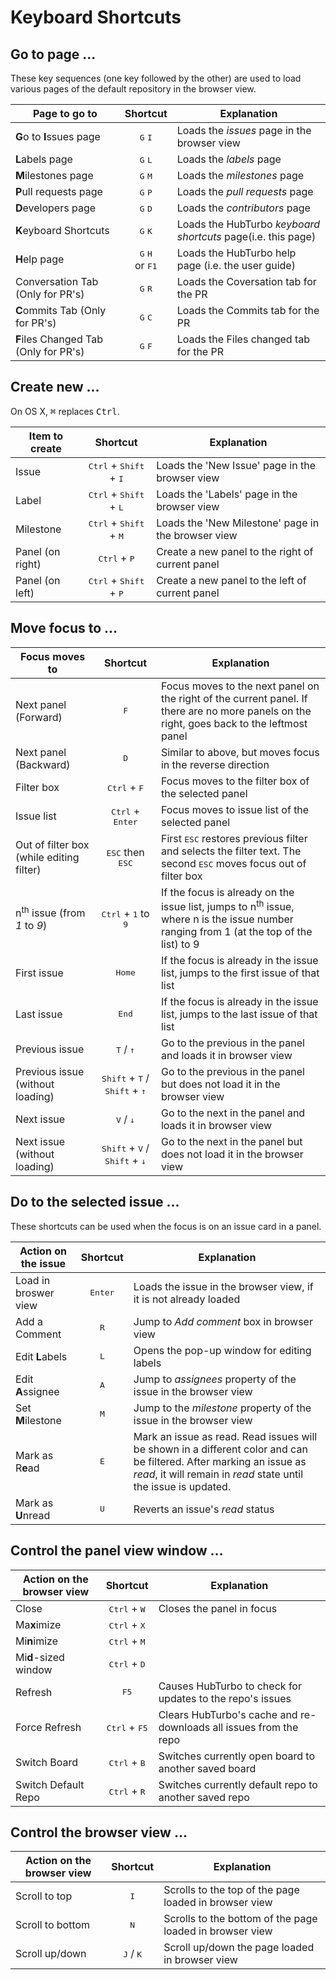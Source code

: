 ﻿# Keyboard Shortcuts

## Go to page ...

These key sequences (one key followed by the other) are used to load various pages of the default repository in the browser view.

| **Page to go to**| **Shortcut**|**Explanation**|
| ------------- |:-------------:| ------------|
| **G**o to **I**ssues page|<kbd>G</kbd> <kbd>I</kbd>|Loads the *issues* page in the browser view|
| **L**abels page|<kbd>G</kbd> <kbd>L</kbd>|Loads the *labels* page |
| **M**ilestones page|<kbd>G</kbd> <kbd>M</kbd>|Loads the *milestones* page |
| **P**ull requests page|<kbd>G</kbd> <kbd>P</kbd>|Loads the *pull requests* page |
| **D**evelopers page|<kbd>G</kbd> <kbd>D</kbd>|Loads the *contributors* page |
| **K**eyboard Shortcuts|<kbd>G</kbd> <kbd>K</kbd>|Loads the HubTurbo *keyboard shortcuts* page(i.e. this page) |
| **H**elp page|<kbd>G</kbd> <kbd>H</kbd> <br> or <kbd>F1</kbd>|Loads the HubTurbo help page (i.e. the user guide) |
| Conversation Tab (Only for PR's)|<kbd>G</kbd> <kbd>R</kbd>|Loads the Coversation tab for the PR|
| **C**ommits Tab (Only for PR's)|<kbd>G</kbd> <kbd>C</kbd>|Loads the Commits tab for the PR|
| **F**iles Changed Tab (Only for PR's)|<kbd>G</kbd> <kbd>F</kbd>|Loads the Files changed tab for the PR|

## Create new ...

On OS X, <kbd>⌘</kbd> replaces <kbd>Ctrl</kbd>.

| **Item to create**| **Shortcut**|**Explanation**|
| ------------- |:-------------:| --------- |
| Issue|<kbd>Ctrl</kbd> + <kbd>Shift</kbd> + <kbd>I</kbd>|Loads the 'New Issue' page in the browser view|
| Label|<kbd>Ctrl</kbd> + <kbd>Shift</kbd> + <kbd>L</kbd>|Loads the 'Labels' page in the browser view|
| Milestone|<kbd>Ctrl</kbd> + <kbd>Shift</kbd> + <kbd>M</kbd>|Loads the 'New Milestone' page in the browser view|
| Panel (on right)|<kbd>Ctrl</kbd> + <kbd>P</kbd>| Create a new panel to the right of current panel|
| Panel (on left)|<kbd>Ctrl</kbd> + <kbd>Shift</kbd> + <kbd>P</kbd>|Create a new panel to the left of current panel|

## Move focus to ...

| **Focus moves to**| **Shortcut**|**Explanation**|
| ------------- |:-------------:| ------------|
| Next panel (Forward)|<kbd>F</kbd>|Focus moves to the next panel on the right of the current panel. If there are no more panels on the right, goes back to the leftmost panel|
| Next panel (Backward)|<kbd>D</kbd>|Similar to above, but moves focus in the reverse direction|
| Filter box|<kbd>Ctrl</kbd> + <kbd>F</kbd>|Focus moves to the filter box of the selected panel|
| Issue list|<kbd>Ctrl</kbd> + <kbd>Enter</kbd>|Focus moves to issue list of the selected panel|
| Out of filter box (while editing filter)|<kbd>ESC</kbd> then <kbd>ESC</kbd>|First <kbd>ESC</kbd> restores previous filter and selects the filter text. The second <kbd>ESC</kbd> moves focus out of filter box|
|n<sup>th</sup> issue (from *1* to *9*)| <kbd>Ctrl</kbd> + <kbd>1</kbd> to <kbd>9</kbd> | If the focus is already on the issue list, jumps to n<sup>th</sup> issue, where n is the issue number ranging from 1 (at the top of the list) to 9|
| First issue|<kbd>Home</kbd>|If the focus is already in the issue list, jumps to the first issue of that list|
| Last issue|<kbd>End</kbd>|If the focus is already in the issue list, jumps to the last issue of that list|
| Previous issue |<kbd>T</kbd> / <kbd>↑</kbd>|Go to the previous in the panel and loads it in browser view|
| Previous issue (without loading) |<kbd>Shift</kbd> + <kbd>T</kbd> / <kbd>Shift</kbd> + <kbd>↑</kbd>|Go to the previous in the panel but does not load it in the browser view|
| Next issue |<kbd>V</kbd> / <kbd>↓</kbd>|Go to the next in the panel and loads it in browser view|
| Next issue (without loading) |<kbd>Shift</kbd> + <kbd>V</kbd> / <kbd>Shift</kbd> + <kbd>↓</kbd>|Go to the next in the panel but does not load it in the browser view|

## Do to the selected issue ...

These shortcuts can be used when the focus is on an issue card in a panel.

| **Action on the issue**| **Shortcut**|**Explanation**|
| ------------- |:-------------:| -----------|
| Load in broswer view|<kbd>Enter</kbd>|Loads the issue in the browser view, if it is not already loaded|
| Add a Comment|<kbd>R</kbd>|Jump to *Add comment* box in browser view|
| Edit **L**abels|<kbd>L</kbd>|Opens the pop-up window for editing labels|
| Edit **A**ssignee|<kbd>A</kbd>|Jump to *assignees* property of the issue in the browser view|
| Set **M**ilestone|<kbd>M</kbd>|Jump to the *milestone* property of the issue in the browser view|
| Mark as R**e**ad|<kbd>E</kbd>|Mark an issue as read. Read issues will be shown in a different color and can be filtered. After marking an issue as *read*, it will remain in *read* state until the issue is updated.|
| Mark as **U**nread|<kbd>U</kbd>|Reverts an issue's *read* status|

## Control the panel view window ...

| **Action on the browser view**| **Shortcut**|**Explanation**|
| ------------- |:-------------:| -----------|
| Close|<kbd>Ctrl</kbd> + <kbd>W</kbd>| Closes the panel in focus|
| Ma**x**imize|<kbd>Ctrl</kbd> + <kbd>X</kbd>||
| Mi**n**imize|<kbd>Ctrl</kbd> + <kbd>M</kbd>||
| Mi**d**-sized window|<kbd>Ctrl</kbd> + <kbd>D</kbd>||
| Refresh|<kbd>F5</kbd>|Causes HubTurbo to check for updates to the repo's issues|
| Force Refresh|<kbd>Ctrl</kbd> + <kbd>F5</kbd>|Clears HubTurbo's cache and re-downloads all issues from the repo|
| Switch Board|<kbd>Ctrl</kbd> + <kbd>B</kbd>|Switches currently open board to another saved board|
| Switch Default Repo|<kbd>Ctrl</kbd> + <kbd>R</kbd>|Switches currently default repo to another saved repo|

## Control the browser view ...

| **Action on the browser view**| **Shortcut**|**Explanation**|
| ------------- |:-------------:| -----------|
| Scroll to top|<kbd>I</kbd>|Scrolls to the top of the page loaded in browser view|
| Scroll to bottom|<kbd>N</kbd>|Scrolls to the bottom of the page loaded in browser view|
| Scroll up/down|<kbd>J</kbd> / <kbd>K</kbd>|Scroll up/down the page loaded in browser view|

